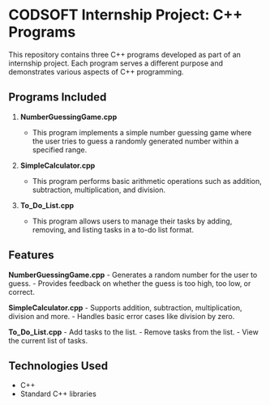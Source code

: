 # CODSOFT Internship Project: C++ Programs

This repository contains three C++ programs developed as part of an internship project. Each program serves a different purpose and demonstrates various aspects of C++ programming.

## Programs Included

1. **NumberGuessingGame.cpp**
   - This program implements a simple number guessing game where the user tries to guess a randomly generated number within a specified range.

2. **SimpleCalculator.cpp**
   - This program performs basic arithmetic operations such as addition, subtraction, multiplication, and division.

3. **To_Do_List.cpp**
   - This program allows users to manage their tasks by adding, removing, and listing tasks in a to-do list format.


## Features

  **NumberGuessingGame.cpp**
    - Generates a random number for the user to guess.
    - Provides feedback on whether the guess is too high, too low, or correct.

  **SimpleCalculator.cpp**
    - Supports addition, subtraction, multiplication, division and more.
    - Handles basic error cases like division by zero.

  **To_Do_List.cpp**
    - Add tasks to the list.
    - Remove tasks from the list.
    - View the current list of tasks. 

## Technologies Used

- C++
- Standard C++ libraries
